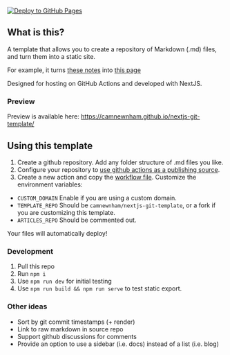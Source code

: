 [![Deploy to GitHub Pages](https://github.com/camnewnham/nextjs-git-template/actions/workflows/nextjs.yml/badge.svg)](https://github.com/camnewnham/nextjs-git-template/actions/workflows/nextjs.yml)

## What is this?

A template that allows you to create a repository of Markdown (.md) files, and turn them into a static site. 

For example, it turns [these notes](https://github.com/camnewnham/notes) into [this page](https://camnewnham.com)

Designed for hosting on GitHub Actions and developed with NextJS.

### Preview
Preview is available here: https://camnewnham.github.io/nextjs-git-template/

## Using this template
1. Create a github repository. Add any folder structure of .md files you like.
2. Configure your repository to [use github actions as a publishing source](https://docs.github.com/en/enterprise-server@3.12/pages/getting-started-with-github-pages/configuring-a-publishing-source-for-your-github-pages-site).
3. Create a new action and copy the [workflow file](/.github/workflows/nextjs.yml). Customize the environment variables:

- `CUSTOM_DOMAIN` Enable if you are using a custom domain.
- `TEMPLATE_REPO` Should be `camnewnham/nextjs-git-template`, or a fork if you are customizing this template.
- `ARTICLES_REPO` Should be commented out.

Your files will automatically deploy!

### Development
1. Pull this repo
2. Run `npm i`
3. Use `npm run dev` for initial testing
4. Use `npm run build && npm run serve` to test static export.

### Other ideas
- Sort by git commit timestamps (+ render)
- Link to raw markdown in source repo
- Support github discussions for comments
- Provide an option to use a sidebar (i.e. docs) instead of a list (i.e. blog)
